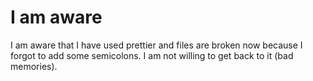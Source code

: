 # I am aware

I am aware that I have used prettier and files are broken now because I forgot to add some semicolons. I am not willing to get back to it (bad memories).
